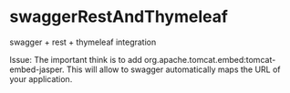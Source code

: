 # swaggerRestAndThymeleaf
swagger + rest + thymeleaf integration

Issue: 
The important think is to add org.apache.tomcat.embed:tomcat-embed-jasper.
This will allow to swagger automatically maps the URL of your application.
